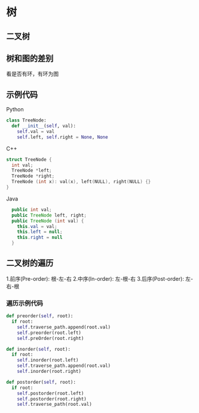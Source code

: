 # 树

## 二叉树


## 树和图的差别

看是否有环，有环为图


## 示例代码

Python

```python
class TreeNode:
  def __init__(self, val):
    self.val = val
    self.left, self.right = None, None
```

C++

```c++
struct TreeNode {
  int val;
  TreeNode *left;
  TreeNode *right;
  TreeNode (int x): val(x), left(NULL), right(NULL) {}
}
```

Java

```java
  public int val;
  public TreeNode left, right;
  public TreeNode (int val) {
    this.val = val;
    this.left = null;
    this.right = null
  }
```


## 二叉树的遍历

1.前序(Pre-order): 根-左-右
2.中序(In-order): 左-根-右
3.后序(Post-order): 左-右-根

### 遍历示例代码

```python
def preorder(self, root):
  if root:
    self.traverse_path.append(root.val)
    self.preorder(root.left)
    self.preOrder(root.right)

def inorder(self, root):
  if root:
    self.inorder(root.left)
    self.traverse_path.append(root.val)
    self.inorder(root.right)

def postorder(self, root):
  if root:
    self.postorder(root.left)
    self.postorder(root.right)
    self.traverse_path(root.val)
    
```